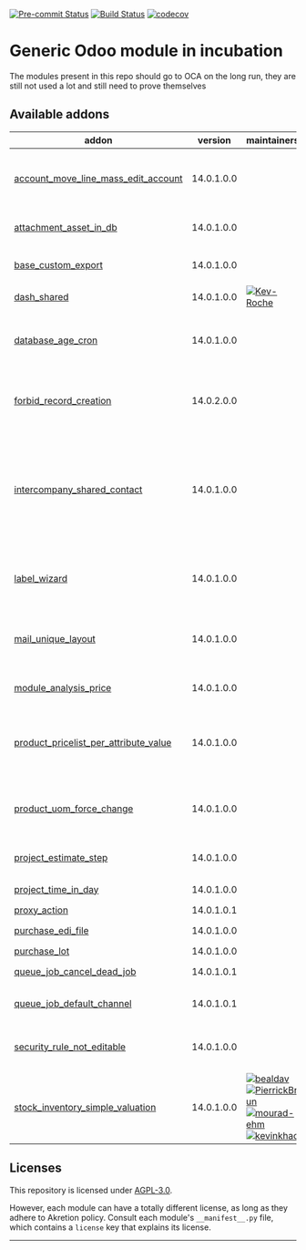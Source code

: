 
<!-- /!\ Non OCA Context : Set here the badge of your runbot / runboat instance. -->
[![Pre-commit Status](https://github.com/akretion/ak-odoo-incubator/actions/workflows/pre-commit.yml/badge.svg?branch=14.0)](https://github.com/akretion/ak-odoo-incubator/actions/workflows/pre-commit.yml?query=branch%3A14.0)
[![Build Status](https://github.com/akretion/ak-odoo-incubator/actions/workflows/test.yml/badge.svg?branch=14.0)](https://github.com/akretion/ak-odoo-incubator/actions/workflows/test.yml?query=branch%3A14.0)
[![codecov](https://codecov.io/gh/akretion/ak-odoo-incubator/branch/14.0/graph/badge.svg)](https://codecov.io/gh/akretion/ak-odoo-incubator)
<!-- /!\ Non OCA Context : Set here the badge of your translation instance. -->

<!-- /!\ do not modify above this line -->

# Generic Odoo module in incubation

The modules present in this repo should go to OCA on the long run, they are still not used a lot and still need to prove themselves

<!-- /!\ do not modify below this line -->

<!-- prettier-ignore-start -->

[//]: # (addons)

Available addons
----------------
addon | version | maintainers | summary
--- | --- | --- | ---
[account_move_line_mass_edit_account](account_move_line_mass_edit_account/) | 14.0.1.0.0 |  | Give the possibility to edit in mass the account on move line
[attachment_asset_in_db](attachment_asset_in_db/) | 14.0.1.0.0 |  | Always store odoo asset in database
[base_custom_export](base_custom_export/) | 14.0.1.0.0 |  | Base Customer Export
[dash_shared](dash_shared/) | 14.0.1.0.0 | [![Kev-Roche](https://github.com/Kev-Roche.png?size=30px)](https://github.com/Kev-Roche) | SUMMARY
[database_age_cron](database_age_cron/) | 14.0.1.0.0 |  | Run a cron that determines database age
[forbid_record_creation](forbid_record_creation/) | 14.0.2.0.0 |  | Avoid to create test data in sale, purchase, etc.
[intercompany_shared_contact](intercompany_shared_contact/) | 14.0.1.0.0 |  | User of each company are contact of a company partner. All child address of a company are automatically shared
[label_wizard](label_wizard/) | 14.0.1.0.0 |  | Wizard for choosing how many labels to print
[mail_unique_layout](mail_unique_layout/) | 14.0.1.0.0 |  | Use unique layout for most common emails
[module_analysis_price](module_analysis_price/) | 14.0.1.0.0 |  | Module Analysis Price
[product_pricelist_per_attribute_value](product_pricelist_per_attribute_value/) | 14.0.1.0.0 |  | Allows to have pricelist rule by product attribute value.
[product_uom_force_change](product_uom_force_change/) | 14.0.1.0.0 |  | Allow to force a uom change an already used product
[project_estimate_step](project_estimate_step/) | 14.0.1.0.0 |  | Add step estimation for project
[project_time_in_day](project_time_in_day/) | 14.0.1.0.0 |  | Compute time in days
[proxy_action](proxy_action/) | 14.0.1.0.1 |  | Proxy Action
[purchase_edi_file](purchase_edi_file/) | 14.0.1.0.0 |  | Purchase EDI file
[purchase_lot](purchase_lot/) | 14.0.1.0.0 |  | Purchase Lot
[queue_job_cancel_dead_job](queue_job_cancel_dead_job/) | 14.0.1.0.1 |  | Cancel dead pending job
[queue_job_default_channel](queue_job_default_channel/) | 14.0.1.0.1 |  | Default channel for queue job
[security_rule_not_editable](security_rule_not_editable/) | 14.0.1.0.0 |  | Forbid editing rule form UI force using code
[stock_inventory_simple_valuation](stock_inventory_simple_valuation/) | 14.0.1.0.0 | [![bealdav](https://github.com/bealdav.png?size=30px)](https://github.com/bealdav) [![PierrickBrun](https://github.com/PierrickBrun.png?size=30px)](https://github.com/PierrickBrun) [![mourad-ehm](https://github.com/mourad-ehm.png?size=30px)](https://github.com/mourad-ehm) [![kevinkhao](https://github.com/kevinkhao.png?size=30px)](https://github.com/kevinkhao) | Valuation of inventories according to custom rules

[//]: # (end addons)

<!-- prettier-ignore-end -->

## Licenses

This repository is licensed under [AGPL-3.0](LICENSE).

However, each module can have a totally different license, as long as they adhere to Akretion
policy. Consult each module's `__manifest__.py` file, which contains a `license` key
that explains its license.

----
<!-- /!\ Non OCA Context : Set here the full description of your organization. -->

